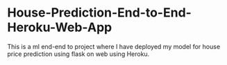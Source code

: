 # House-Prediction-End-to-End-Heroku-Web-App
This is a ml end-end to project where I have deployed my model for house price prediction using flask on web using Heroku. 
